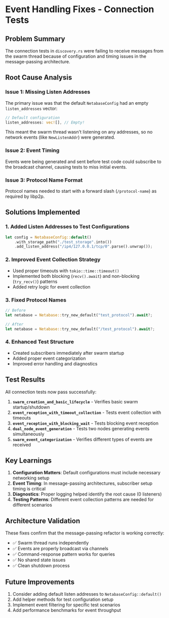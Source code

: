 # Event Handling Fixes - Connection Tests

## Problem Summary

The connection tests in `discovery.rs` were failing to receive messages from the swarm thread because of configuration and timing issues in the message-passing architecture.

## Root Cause Analysis

### Issue 1: Missing Listen Addresses
The primary issue was that the default `NetabaseConfig` had an empty `listen_addresses` vector:
```rust
// Default configuration
listen_addresses: vec![], // Empty!
```

This meant the swarm thread wasn't listening on any addresses, so no network events (like `NewListenAddr`) were generated.

### Issue 2: Event Timing
Events were being generated and sent before test code could subscribe to the broadcast channel, causing tests to miss initial events.

### Issue 3: Protocol Name Format
Protocol names needed to start with a forward slash (`/protocol-name`) as required by libp2p.

## Solutions Implemented

### 1. Added Listen Addresses to Test Configurations
```rust
let config = NetabaseConfig::default()
    .with_storage_path("./test_storage".into())
    .add_listen_address("/ip4/127.0.0.1/tcp/0".parse().unwrap());
```

### 2. Improved Event Collection Strategy
- Used proper timeouts with `tokio::time::timeout()`
- Implemented both blocking (`recv().await`) and non-blocking (`try_recv()`) patterns
- Added retry logic for event collection

### 3. Fixed Protocol Names
```rust
// Before
let netabase = Netabase::try_new_default("test_protocol").await?;

// After  
let netabase = Netabase::try_new_default("/test_protocol").await?;
```

### 4. Enhanced Test Structure
- Created subscribers immediately after swarm startup
- Added proper event categorization
- Improved error handling and diagnostics

## Test Results

All connection tests now pass successfully:

1. **`swarm_creation_and_basic_lifecycle`** - Verifies basic swarm startup/shutdown
2. **`event_reception_with_timeout_collection`** - Tests event collection with timeouts
3. **`event_reception_with_blocking_wait`** - Tests blocking event reception
4. **`dual_node_event_generation`** - Tests two nodes generating events simultaneously
5. **`swarm_event_categorization`** - Verifies different types of events are received

## Key Learnings

1. **Configuration Matters**: Default configurations must include necessary networking setup
2. **Event Timing**: In message-passing architectures, subscriber setup timing is critical
3. **Diagnostics**: Proper logging helped identify the root cause (0 listeners)
4. **Testing Patterns**: Different event collection patterns are needed for different scenarios

## Architecture Validation

These fixes confirm that the message-passing refactor is working correctly:
- ✅ Swarm thread runs independently
- ✅ Events are properly broadcast via channels
- ✅ Command-response pattern works for queries
- ✅ No shared state issues
- ✅ Clean shutdown process

## Future Improvements

1. Consider adding default listen addresses to `NetabaseConfig::default()`
2. Add helper methods for test configuration setup
3. Implement event filtering for specific test scenarios
4. Add performance benchmarks for event throughput